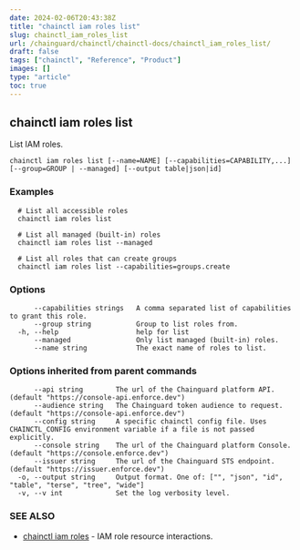 ```yaml
---
date: 2024-02-06T20:43:38Z
title: "chainctl iam roles list"
slug: chainctl_iam_roles_list
url: /chainguard/chainctl/chainctl-docs/chainctl_iam_roles_list/
draft: false
tags: ["chainctl", "Reference", "Product"]
images: []
type: "article"
toc: true
---
```

## chainctl iam roles list

List IAM roles.

```
chainctl iam roles list [--name=NAME] [--capabilities=CAPABILITY,...] [--group=GROUP | --managed] [--output table|json|id]
```

### Examples

```
  # List all accessible roles
  chainctl iam roles list
  
  # List all managed (built-in) roles
  chainctl iam roles list --managed
  
  # List all roles that can create groups
  chainctl iam roles list --capabilities=groups.create
```

### Options

```
      --capabilities strings   A comma separated list of capabilities to grant this role.
      --group string           Group to list roles from.
  -h, --help                   help for list
      --managed                Only list managed (built-in) roles.
      --name string            The exact name of roles to list.
```

### Options inherited from parent commands

```
      --api string        The url of the Chainguard platform API. (default "https://console-api.enforce.dev")
      --audience string   The Chainguard token audience to request. (default "https://console-api.enforce.dev")
      --config string     A specific chainctl config file. Uses CHAINCTL_CONFIG environment variable if a file is not passed explicitly.
      --console string    The url of the Chainguard platform Console. (default "https://console.enforce.dev")
      --issuer string     The url of the Chainguard STS endpoint. (default "https://issuer.enforce.dev")
  -o, --output string     Output format. One of: ["", "json", "id", "table", "terse", "tree", "wide"]
  -v, --v int             Set the log verbosity level.
```

### SEE ALSO

* [chainctl iam roles](/chainguard/chainctl/chainctl-docs/chainctl_iam_roles/)	 - IAM role resource interactions.

